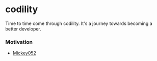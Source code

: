 # codility
Time to time come through codility. It's a journey towards becoming a better developer.

### Motivation
* [Mickey052](https://github.com/Mickey0521/Codility)
